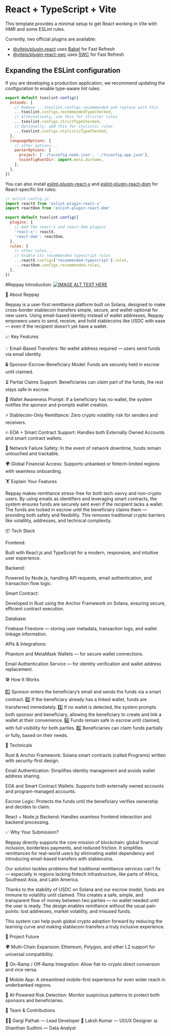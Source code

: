 # React + TypeScript + Vite

This template provides a minimal setup to get React working in Vite with HMR and some ESLint rules.

Currently, two official plugins are available:

- [@vitejs/plugin-react](https://github.com/vitejs/vite-plugin-react/blob/main/packages/plugin-react/README.md) uses [Babel](https://babeljs.io/) for Fast Refresh
- [@vitejs/plugin-react-swc](https://github.com/vitejs/vite-plugin-react-swc) uses [SWC](https://swc.rs/) for Fast Refresh

## Expanding the ESLint configuration

If you are developing a production application, we recommend updating the configuration to enable type-aware lint rules:

```js
export default tseslint.config({
  extends: [
    // Remove ...tseslint.configs.recommended and replace with this
    ...tseslint.configs.recommendedTypeChecked,
    // Alternatively, use this for stricter rules
    ...tseslint.configs.strictTypeChecked,
    // Optionally, add this for stylistic rules
    ...tseslint.configs.stylisticTypeChecked,
  ],
  languageOptions: {
    // other options...
    parserOptions: {
      project: ['./tsconfig.node.json', './tsconfig.app.json'],
      tsconfigRootDir: import.meta.dirname,
    },
  },
})
```

You can also install [eslint-plugin-react-x](https://github.com/Rel1cx/eslint-react/tree/main/packages/plugins/eslint-plugin-react-x) and [eslint-plugin-react-dom](https://github.com/Rel1cx/eslint-react/tree/main/packages/plugins/eslint-plugin-react-dom) for React-specific lint rules:

```js
// eslint.config.js
import reactX from 'eslint-plugin-react-x'
import reactDom from 'eslint-plugin-react-dom'

export default tseslint.config({
  plugins: {
    // Add the react-x and react-dom plugins
    'react-x': reactX,
    'react-dom': reactDom,
  },
  rules: {
    // other rules...
    // Enable its recommended typescript rules
    ...reactX.configs['recommended-typescript'].rules,
    ...reactDom.configs.recommended.rules,
  },
})
```


#Reppay
Introduction:
[![IMAGE ALT TEXT HERE](https://img.youtube.com/vi/zSoKueBvEgY/0.jpg)](https://www.youtube.com/watch?v=zSoKueBvEgY)


🚀 About Reppay

Reppay is a user-first remittance platform built on Solana, designed to make cross-border stablecoin transfers simple, secure, and wallet-optional for new users. Using email-based identity instead of wallet addresses, Reppay empowers users to send, receive, and hold stablecoins like USDC with ease — even if the recipient doesn’t yet have a wallet.



📈 Key Features





💡 Email-Based Transfers: No wallet address required — users send funds via email identity.



🔒 Sponsor-Escrow-Beneficiary Model: Funds are securely held in escrow until claimed.



⏳ Partial Claims Support: Beneficiaries can claim part of the funds, the rest stays safe in escrow.



🧠 Wallet Awareness Prompt: If a beneficiary has no wallet, the system notifies the sponsor and prompts wallet creation.



⚡ Stablecoin-Only Remittance: Zero crypto volatility risk for senders and receivers.



🔥 EOA + Smart Contract Support: Handles both Externally Owned Accounts and smart contract wallets.



📡 Network Failure Safety: In the event of network downtime, funds remain untouched and trackable.



🌍 Global Financial Access: Supports unbanked or fintech-limited regions with seamless onboarding.



🏋 Explain Your Features

Reppay makes remittance stress-free for both tech-savvy and non-crypto users. By using emails as identifiers and leveraging smart contracts, the system ensures funds are securely sent even if the recipient lacks a wallet. The funds are locked in escrow until the beneficiary claims them — providing both safety and flexibility. This removes traditional crypto barriers like volatility, addresses, and technical complexity.



📦 Tech Stack

Frontend:





Built with React.js and TypeScript for a modern, responsive, and intuitive user experience.

Backend:





Powered by Node.js, handling API requests, email authentication, and transaction flow logic.

Smart Contract:





Developed in Rust using the Anchor Framework on Solana, ensuring secure, efficient contract execution.

Database:





Firebase Firestore — storing user metadata, transaction logs, and wallet linkage information.

APIs & Integrations:





Phantom and MetaMask Wallets — for secure wallet connections.



Email Authentication Service — for identity verification and wallet address replacement.



🛠 How It Works

1️⃣ Sponsor enters the beneficiary’s email and sends the funds via a smart contract.
2️⃣ If the beneficiary already has a linked wallet, funds are transferred immediately.
3️⃣ If no wallet is detected, the system prompts both sponsor and beneficiary, allowing the beneficiary to create and link a wallet at their convenience.
4️⃣ Funds remain safe in escrow until claimed, with full visibility for both parties.
5️⃣ Beneficiaries can claim funds partially or fully, based on their needs.



📌 Technicals





Rust & Anchor Framework: Solana smart contracts (called Programs) written with security-first design.



Email Authentication: Simplifies identity management and avoids wallet address sharing.



EOA and Smart Contract Wallets: Supports both externally owned accounts and program-managed accounts.



Escrow Logic: Protects the funds until the beneficiary verifies ownership and decides to claim.



React + Node.js Backend: Handles seamless frontend interaction and backend processing.



✅ Why Your Submission?

Reppay directly supports the core mission of blockchain: global financial inclusion, borderless payments, and reduced friction. It simplifies remittances for real-world users by eliminating wallet dependency and introducing email-based transfers with stablecoins.

Our solution tackles problems that traditional remittance services can’t fix — especially in regions lacking fintech infrastructure, like parts of Africa, Southeast Asia, and Latin America.

Thanks to the stability of USDC on Solana and our escrow model, funds are immune to volatility until claimed. This creates a safe, simple, and transparent flow of money between two parties — no wallet needed until the user is ready. The design enables remittance without the usual pain points: lost addresses, market volatility, and misused funds.

This system can help push global crypto adoption forward by reducing the learning curve and making stablecoin transfers a truly inclusive experience.



📅 Project Future





🌍 Multi-Chain Expansion: Ethereum, Polygon, and other L2 support for universal compatibility.



💸 On-Ramp / Off-Ramp Integration: Allow fiat-to-crypto direct conversion and vice versa.



📲 Mobile App: A streamlined mobile-first experience for even wider reach in underbanked regions.



🤖 AI-Powered Risk Detection: Monitor suspicious patterns to protect both sponsors and beneficiaries.



🤝 Team & Contributions

🧑‍💻 Gargi Pathak — Lead Developer
🎨 Laksh Kumar — UI/UX Designer
📊 Shanthan Sudhini — Data Analyst




